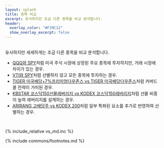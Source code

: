 ```yaml
---
layout: splash
title: 종목 비교
excerpt: 유사하지만 조금 다른 종목을 비교 분석합니다.
header:
  overlay_color: "#F39C12"
  show_overlay_excerpt: false
---
```


<br>
유사하지만 세세하게는 조금 다른 종목을 비교 분석합니다.

- [QQQ와 SPY](/qqq-vs-spy/)처럼 미국 주식 시장에 상장된 주요 종목에 투자하지만, 거래 시장에 차이가 있는 경우.
- [VTI와 SPY](/vti-vs-spy/)처럼 선별하지 않고 모든 종목에 투자하는 경우.
- [TIGER 미국배당+7%프리미엄다우존스 vs TIGER 미국배당다우존스](/458760-vs-458730/)처럼 커버드콜 전략이 가미된 경우.
- [KBSTAR 코스닥150선물레버리지 vs KODEX 코스닥150레버리지](/275750-vs-233740/)처럼 선물 비중이 높여 레버리지를 설계하는 경우.
- [ARIRANG 고배당주 vs KODEX 200](/161510-vs-069500/)처럼 일부 특화된 요소를 추가로 반영하여 선별하는 경우.

<br>

{% include_relative vs_md.inc %}

{% include commons/footnotes.md %}
